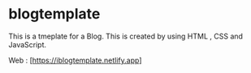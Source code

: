 # blogtemplate
This is a tmeplate for a Blog. This is created by using HTML , CSS and JavaScript.

Web : [https://iblogtemplate.netlify.app]
